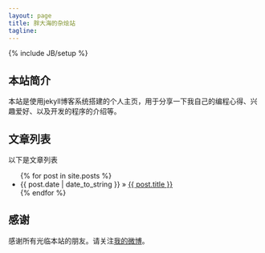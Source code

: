 ```yaml
---
layout: page
title: 胖大海的杂烩站
tagline: 
---
```

{% include JB/setup %}

## 本站简介

本站是使用jekyll博客系统搭建的个人主页，用于分享一下我自己的编程心得、兴趣爱好、以及开发的程序的介绍等。
    
## 文章列表

以下是文章列表

<ul class="posts">
  {% for post in site.posts %}
    <li><span>{{ post.date | date_to_string }}</span> &raquo; <a href="{{ BASE_PATH }}{{ post.url }}">{{ post.title }}</a></li>
  {% endfor %}
</ul>

## 感谢

感谢所有光临本站的朋友。请关注[我的微博](http://www.weibo.com/fatbigbright)。


